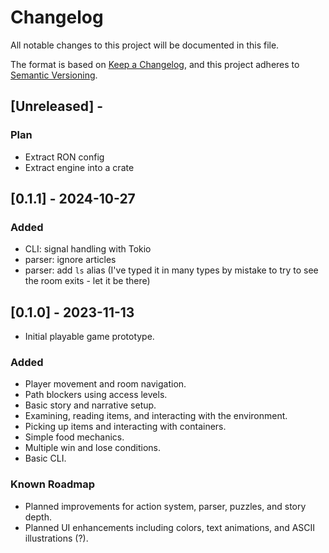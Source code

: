 # Changelog

All notable changes to this project will be documented in this file.

The format is based on [Keep a Changelog](https://keepachangelog.com/en/1.0.0/),
and this project adheres to [Semantic Versioning](https://semver.org/spec/v2.0.0.html).

## [Unreleased] - 
### Plan
- Extract RON config
- Extract engine into a crate

## [0.1.1] - 2024-10-27
### Added
- CLI: signal handling with Tokio
- parser: ignore articles
- parser: add `ls` alias (I've typed it in many types by mistake to try to see the room exits - let it be there)

## [0.1.0] - 2023-11-13
- Initial playable game prototype.

### Added
- Player movement and room navigation.
- Path blockers using access levels.
- Basic story and narrative setup.
- Examining, reading items, and interacting with the environment.
- Picking up items and interacting with containers.
- Simple food mechanics.
- Multiple win and lose conditions.
- Basic CLI.

### Known Roadmap
- Planned improvements for action system, parser, puzzles, and story depth.
- Planned UI enhancements including colors, text animations, and ASCII illustrations (?).
